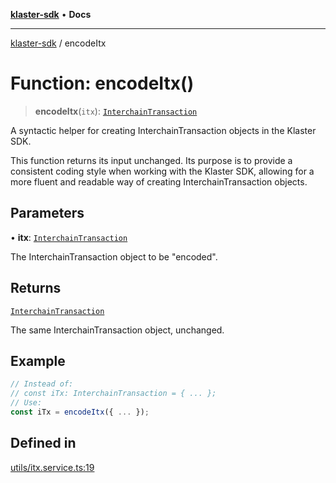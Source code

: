 [**klaster-sdk**](../README.md) • **Docs**

***

[klaster-sdk](../README.md) / encodeItx

# Function: encodeItx()

> **encodeItx**(`itx`): [`InterchainTransaction`](../interfaces/InterchainTransaction.md)

A syntactic helper for creating InterchainTransaction objects in the Klaster SDK.

This function returns its input unchanged. Its purpose is to provide a consistent
coding style when working with the Klaster SDK, allowing for a more fluent and 
readable way of creating InterchainTransaction objects.

## Parameters

• **itx**: [`InterchainTransaction`](../interfaces/InterchainTransaction.md)

The InterchainTransaction object to be "encoded".

## Returns

[`InterchainTransaction`](../interfaces/InterchainTransaction.md)

The same InterchainTransaction object, unchanged.

## Example

```ts
// Instead of:
// const iTx: InterchainTransaction = { ... };
// Use:
const iTx = encodeItx({ ... });
```

## Defined in

[utils/itx.service.ts:19](https://github.com/0xPolycode/klaster-sdk/blob/22818a55dcbe1c33192fea1bbe40e4f250ddf045/src/utils/itx.service.ts#L19)
